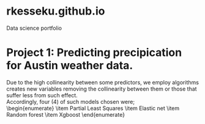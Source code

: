 # rkesseku.github.io
Data science portfolio

# Project 1: Predicting precipication for Austin weather data.
Due to the high collinearity between some predictors, we employ algorithms creates new variables removing 
the collinearity between them or those that suffer less from such effect. \
Accordingly, four (4) of such models chosen were;\
\begin{enumerate}
\item Partial Least Squares
\item Elastic net
\item Random forest
\item Xgboost
\end{enumerate}
